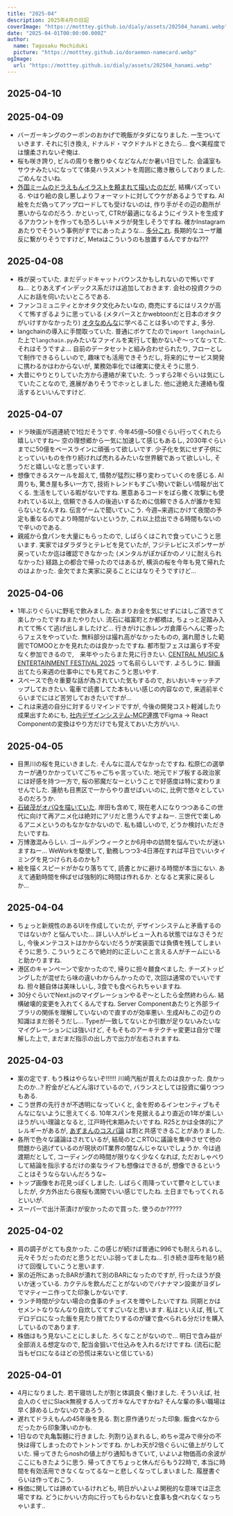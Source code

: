 ```yaml
---
title: "2025-04"
description: 2025年4月の日記
coverImage: "https://motttey.github.io/dialy/assets/202504_hanami.webp"
date: "2025-04-01T00:00:00.000Z"
author:
  name: Tagosaku Mochiduki
  picture: "https://motttey.github.io/doraemon-namecard.webp"
ogImage:
  url: "https://motttey.github.io/dialy/assets/202504_hanami.webp"
---
```


## 2025-04-10

## 2025-04-09
- バーガーキングのクーポンのおかげで晩飯がタダになりました. 一生ついていきます. それに引き換え, ドナルド・マクドナルドときたら... 食べ美程度では懐柔されないぞ俺は. 
- 桜も咲き誇り, ビルの周りを散りゆくなどなんだか暑い1日でした. 会議室もサウナみたいになってて体臭ハラスメントを周囲に撒き散らしておりました. ごめんなさいね. 
- [外国ミームのドラえもんイラストを頼まれて描いたのだが](https://x.com/mt_tg/status/1909603147708088614), 結構バズっている. やはり絵の良し悪しよりフォーマットに対してウケがあるようですね. AI絵をただ偽ってアップロードしても受けないのは, 作り手がその辺の勘所が悪いからなのだろう. かといって, CTRが最適になるようにイラストを生成するアカウントを作っても恐ろしいキメラが発生しそうですね. 確かInstagramあたりでそういう事例がすでにあったような... [多分これ](https://togetter.com/li/2516551). 長期的なユーザ離反に繋がりそうですけど, Metaはこういうのも放置するんですかね???

## 2025-04-08
- 株が戻っていた. まだデッドキャットバウンスかもしれないので怖いですね... とりあえずインデックス系だけは追加しておきます. 会社の投資クラの人にお話を伺いたいところである.
- ファンコミュニティとかオタク文化みたいなの, 商売にするにはリスクが高くて怖すぎるように思っている (メタバースとかwebtoonだと日本のオタクがいけすかなかったり) [オタなめんな](https://withnews.jp/article/f0171229008qq000000000000000W02q10601qq000016440A)に学べることは多いのですよ, 多分.
- langchainの導入に手間取っていた. 普通にボケてたので`import langchain`した上で`langchain.py`みたいなファイルを実行して動かないぞ〜ってなってた. それはそうですよ... 自前のデータセットと組み合わせられたり, フローとして制作できるらしいので, 趣味でも活用できそうだし, 将来的にサービス開発に携わるかはわからないが, 業務効率化では確実に使えそうに思う. 
- 大昔にやりとりしていた方から連絡が来ていた. うっすら2年ぐらいは気にしていたことなので, 進展がありそうでホッとしました. 他に途絶えた連絡も復活するといいんですけど. 

## 2025-04-07
- ドラ映画が5週連続で1位だそうです. 今年45億~50億ぐらい行ってくれたら嬉しいですね〜 空の理想郷から一気に加速して感じもあるし, 2030年ぐらいまでに50億をベースラインに頑張って欲しいです. 少子化を気にせず子供にとっていいものを作り続ければ売れるみたいな世界観であって欲しいし, そうだと嬉しいなと思っています. 
- 想像できるスケールを超えて, 情勢が猛烈に移り変わっていくのを感じる. AI周りも, 驚き屋も多い一方で, 技術トレンドもすごい勢いで新しい情報が出てくる. 生活をしている暇がないですね. 悪意あるコードをばら撒く攻撃にも使われている以上, 信頼できる人の後追いするために信頼できる人が誰かを知らないとなんすね. 伝言ゲームで聞いていこう. 今週~来週にかけて夜間の予定も重なるのでより時間がないというか, これ以上捻出できる時間もないので辛いのである. 
- 親戚から食パンを大量にもらったので, しばらくはこれで食っていこうと思います. 実家ではダラダラとテレビを見ていたが, フジテレビにスポンサーが戻っていたか迄は確認できなかった (メンタルがぽかぽかのノリに耐えられなかった) 経路上の都合で帰ったのではあるが, 横浜の桜を今年も見て帰れたのはよかった. 金欠でまた実家に戻ることにはなりそうですけど... 

## 2025-04-06
- 1年ぶりぐらいに野毛で飲みました. あまりお金を気にせずにはしご酒できて楽しかったですねまたやりたい. 流石に福富町とか都橋は, ちょっと足踏み入れてて怖くて逃げ出しましたけど... 行きがけに赤レンガ倉庫らへんに寄ったらフェスをやっていた. 無料部分は撮れ高がなかったものの, 漏れ聞きした範囲でTOMOOとかを見れたのは良かったですね. 都市型フェスは漏らす不安なく参加できるので,　来年やったらまた見に行きたい. [CENTRAL MUSIC & ENTERTAINMENT FESTIVAL 2025](https://central-fest.com/s/central/?ima=3252) って名前らしいです. よろしうに. 録画出てたら来週の仕事中にでも見ておこうと思いやす. 
- スペースで色々重要な話が為されていた気もするので, おいおいキャッチアップしておきたい. 電車で読書してた本もいい感じの内容なので, 来週前半ぐらいまでにはど苦労しておきたいですが...
- これは来週の自分に対するリマインドですが, 今後の開発コスト軽減したり成果出すためにも, [社内デザインシステム-MCP連携](https://zenn.dev/ubie_dev/articles/f927aaff02d618)でFigma -> React Componentの変換はやり方だけでも覚えておいた方がいい. 

## 2025-04-05
- 目黒川の桜を見にいきました. そんなに混んでなかったですね. 松原仁の選挙カーが通りかかっていてごちゃごちゃ言っていた. 地元でドブ板する政治家には好感を持つ一方で, 桜の邪魔だなーということで好感度は特に変わりませんでした. 蓮舫も目黒区で一からやり直せばいいのに, 比例で悠々としているのだろうか. 
- [石破茂がオバQを描いていた](https://news.yahoo.co.jp/articles/2403686114adce54955f162d0600b20b4052aa82). 岸田も含めて, 現在老人になりつつあるこの世代に向けて再アニメ化は絶対にアリだと思うんですよねー. 三世代で楽しめるアニメというのもなかなかないので. 私も嬉しいので, どうか検討いただきたいですね. 
- 万博激混みらしい. ゴールデンウィークとか6月中の訪問を悩んでいたが迷いますねー... WeWorkを駆使して, 勤務しつつ3-4日滞在すれば平日でいいタイミングを見つけられるのかも?
- 絵を描くスピードがかなり落ちてて, 読書とかに避ける時間が本当にない. あえて通勤時間を伸ばせば強制的に時間は作れるか. となると実家に戻るしか... 

## 2025-04-04
- ちょっと新規性のあるUIを作成していたが, デザインシステムと矛盾するのではないか? と悩んでいた... 詳しい人がレビュー入れる状態ではなさそうだし, 今後メンテコストはかからないだろうが実装面では負債を残してしまいそうに思う. こういうところで絶対的に正しいこと言える人がチームにいると助かりますね. 
- 港区のキャンペーンで安かったので, 帰りに担々麺食べました. チーズトッピングしたが混ぜたら味の違いわからんかったので, 次回は通常のでいいですね. 担々麺自体は美味しいし, 3食でも食べられちゃいますね. 
- 30分ぐらいでNext.jsのマイグレーションやるぞ〜としたら全然終わらん. 結構破壊的変更を入れてくるんですね. Server Componentあたりと外部ライブラリの関係を理解していないので直すのが効率悪い. 生成AIもこの辺りの知識はまだ弱そうだし... Typeが一致してないとか引数が足りないみたいなマイグレーションには強いけど, そもそものアーキテクチャ変更は自分で理解した上で, まだまだ指示の出し方で出力が左右されますね. 

## 2025-04-03
- 案の定です. もう株はやらないぞ!!!!!! 川崎汽船が買えたのは良かった. 良かったのか...? 貯金がどんどん溶けているので, バランスとしては投資に偏りつつもある. 
- こう世界の先行きが不透明になっていくと, 金を貯めるインセンティブもそんなにないように思えてくる. 10年スパンを見据えるより直近の1年が楽しいほうがいい理論となると, 江戸時代末期みたいですね. R25とかは全体的にアレルギーがあるが, [あずまんのコスパ論](https://www.youtube.com/watch?v=YJOR_Bjt3ew) は割と共感できることがありました. 
- 各所で色々な議論はされているが, 結局のとこRTOに議論を集中させて他の問題から逃げているのが現状のIT業界の闇なんじゃないでしょうか. 今は過渡期だとして, コーディングの時間が限りなく少なくなれば, ただおしゃべりして結論を指示するだけの楽なライフも想像はできるが, 想像できるということはそうならないんだろうな~
- トップ画像をお花見っぽくしました. しばらく雨降っていて鬱々としていましたが, 夕方外出たら夜桜も満開でいい感じでしたね. 土日までもってくれるといいが.  
- スーパーで出汁茶漬けが安かったので買った. 使うのか?????

## 2025-04-02
- 肩の調子がとても良かった. この感じが続けば普通に996でも耐えられるし, 元々そうだったのだと思うとだいぶ弱ってましたね... 引き続き湿布を貼り続けて回復していこうと思います. 
- 家の近所にあったBARが潰れて別のBARになったのですが, 行ったほうが良いか迷っている. カクテルを飲んだことがないのでバナナマン設楽がヨダレでマティーニ作ってた印象しかないです.
- ランチ時間が少ない場合の食事のチョイスを増やしたいですね. 同期とかはセメントなりなんなり自炊しててすごいなと思います. 私はといえば, 残してデロデロになった飯を見たり捨てたりするのが嫌で食べられる分だけを購入しているのであります. 
- 株価はもう見ないことにしました. ろくなことがないので... 明日で含み益が全部消える想定なので, 配当金狙いで仕込みを入れるだけですね. (流石に配当もゼロになるほどの恐慌は来ないと信じている) 

## 2025-04-01
- 4月になりました. 若干寝坊したが割と体調良く働けました. そういえば, 社会人のくせにSlack無視する人ってガキなんですかね? そんな輩の多い職場は早く辞めるしかないのであろう. 
- 遅れてドラえもんの45年後を見る. 割と原作通りだった印象. 飯食べなからだったから印象薄いのかも. 
- 1日なので丸亀製麺に行きました. 列割り込まれるし, めちゃ混みで🉐分の不快は得てしまったのでトントンですね. かしわ天が2倍ぐらいに値上がりしていた. 帰ってきたらnoshの値上がり通知もきていて, いよいよ物価高の余波がここにもきたように思う. 帰ってきてちょっと休んだらもう22時で, 本当に時間を有効活用できなくなってるなーと悲しくなってしまいました. 履歴書ぐらいは作っておこう. 
- 株価に関しては諦めているけれども, 明日がいよいよ関税的な意味では正念場ですね. どうにかいい方向に行ってもらわないと食事も食べれなくなっちゃいます..
